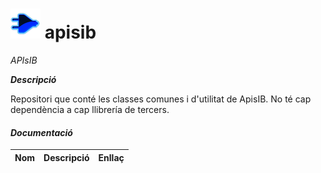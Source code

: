 # ![Logo](https://github.com/GovernIB/maven/raw/binaris/pluginsib/projectinfo_Attachments/icon.jpg) apisib
*APIsIB*

***Descripció***

Repositori que conté les classes comunes i d'utilitat de ApisIB. No té cap dependència a cap llibrería de tercers.


#### ***Documentació***

Nom | Descripció | Enllaç
------------ | ------------- | -------------



